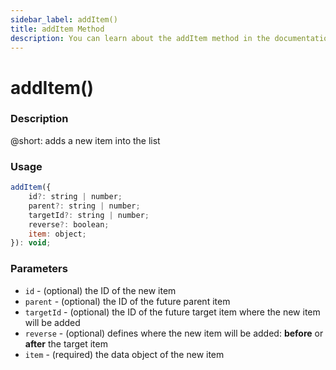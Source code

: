 ```yaml
---
sidebar_label: addItem()
title: addItem Method
description: You can learn about the addItem method in the documentation of the DHTMLX JavaScript To Do List library. Browse developer guides and API reference, try out code examples and live demos, and download a free 30-day evaluation version of DHTMLX To Do List.
---
```


# addItem()

### Description

@short: adds a new item into the list

### Usage

~~~js
addItem({
    id?: string | number;
    parent?: string | number;
    targetId?: string | number;
    reverse?: boolean;
    item: object;
}): void;
~~~

### Parameters

- `id` - (optional) the ID of the new item
- `parent` - (optional) the ID of the future parent item
- `targetId` - (optional) the ID of the future target item where the new item will be added
- `reverse` - (optional) defines where the new item will be added: **before** or **after** the target item
- `item` - (required) the data object of the new item